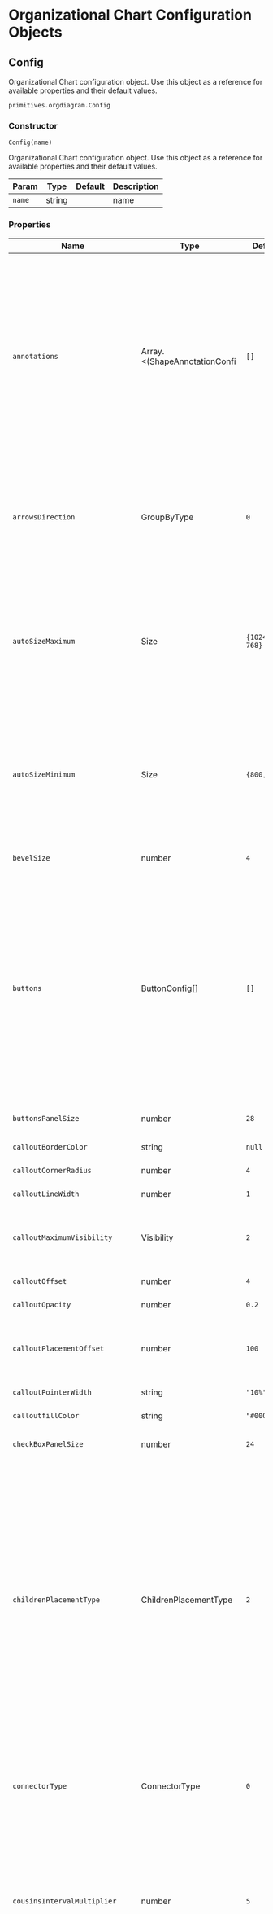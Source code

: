 # Organizational Chart Configuration Objects
## Config
Organizational Chart configuration object. Use this object as a reference for available properties and their default values.

 <code>primitives.orgdiagram.Config</code> 

### Constructor

 <code>Config(name)</code> 

Organizational Chart configuration object. Use this object as a reference for available properties and their default values.

| Param | Type | Default | Description | 
| --- | --- | --- | --- | 
 | <code>name</code> | string | <code></code> | name | 

### Properties
| Name | Type | Default | Description | 
| --- | --- | --- | --- | 
 | <code>annotations</code> | Array.<(ShapeAnnotationConfi | <code>[]</code> | Annotations. Annotations are API elements that are attached to the diagram nodes. We draw our annotations either in front of the nodes or in the background. The annotations don't affect the nodes placement in any way. As a result the control redraws them instantaneously without rerendering or recalculating the actual diagram layout. | 
 | <code>arrowsDirection</code> | GroupByType | <code>0</code> | Sets arrows direction for connector lines. If this property set to `Parents` then arrows are drawn from logical children towards logical parents. By default diagram has no arrows. | 
 | <code>autoSizeMaximum</code> | Size | <code>{1024, 768}</code> | Sets maximum size the diagram can expand itself in autosize mode. See `pageFitMode` property. In the auto size mode diagram controls its placeholder size itself, it sets its size to accomodate all nodes and render them normally. | 
 | <code>autoSizeMinimum</code> | Size | <code>{800, 600}</code> | Sets minimum size the diagram can shrink itself in autosize mode. See `pageFitMode` property. In the auto size mode diagram controls its placeholder size itself, it sets its size to accomodate all nodes and render them normally. | 
 | <code>bevelSize</code> | number | <code>4</code> | The bevel size of squared connector lines. | 
 | <code>buttons</code> | ButtonConfig[] | <code>[]</code> | Buttons configuration objects collection. The buttons panel on the side of the diagram nodes is one of our default easy to use features. This gives you the possibility to try and see how context buttons work being placed inside of diagram layout. This collection of buttons provides configuration properties for buttons rendered using HTML buttons elements. | 
 | <code>buttonsPanelSize</code> | number | <code>28</code> | The size of the panel containing context buttons. | 
 | <code>calloutBorderColor</code> | string | <code>null</code> | Callout annotation border color. | 
 | <code>calloutCornerRadius</code> | number | <code>4</code> | Callout annotation corner radius. | 
 | <code>calloutLineWidth</code> | number | <code>1</code> | Callout annotation border line width. | 
 | <code>calloutMaximumVisibility</code> | Visibility | <code>2</code> | Sets visibility of the callout annotation depending on size of a node it is shown for. See `pageFitMode` property. | 
 | <code>calloutOffset</code> | number | <code>4</code> | Callout annotation border line offset. | 
 | <code>calloutOpacity</code> | number | <code>0.2</code> | Callout annotation opacity | 
 | <code>calloutPlacementOffset</code> | number | <code>100</code> | Callout annotation placement offset. Sets how far callout content is offset from the marker it is displayed for. | 
 | <code>calloutPointerWidth</code> | string | <code>"10%"</code> | Callout annotation pointer width. | 
 | <code>calloutfillColor</code> | string | <code>"#000000"</code> | Callout annotation fill color. | 
 | <code>checkBoxPanelSize</code> | number | <code>24</code> | The size of the panel containing selection checkbox. | 
 | <code>childrenPlacementType</code> | ChildrenPlacementType | <code>2</code> | Sets default formation of child nodes. By default all children that belong to a parent node are always aligned below and placed in a horizontal line. On a large scale this may result in the end user having to scroll screens in order to view all of the nodes. To compensate for this, we provide the option of placing all of the children of a parent node in a sqaure/matrix formation. This will reduce sideways screen scrolling by compacting the child nodes into a much smaller area on the screen. | 
 | <code>connectorType</code> | ConnectorType | <code>0</code> | Connection lines style. This option is only applicable to nodes minimized to markers or lines. Full size nodes are always connected with squared connection lines | 
 | <code>cousinsIntervalMultiplier</code> | number | <code>5</code> | Set cousins interval multiplier. This values adds extra space between branches of the hierarchy. For example nodes of the same parent have interval 20 and nodes of two different parents are going to have interval 100. | 
 | <code>cursorItem</code> | string | <code>null</code> | Cursor item. Organization Chart control has API options equivalent to regular UI controls. The cursor item is used to select single item in the hierarchy with mouse click, highlight item provides visual feed back on mouse over. Selected items collection is equivalent to checked items in ListView or TreeView controls. Chart navigation depends on current cursor item, chart shows cursor and its neighbours in full size regardless of enabled page fit mode. So cursor item plays a role of local zoom in the chart hierarchy. User navigates around chart via clicking and moving cursor item around and zooming into data around new cursor item. The control notifies about this property chnges with `onHighlightChanging` and `onHighlightChanged` events. If `null` then no cursor item selected in the diagram. | 
 | <code>defaultCalloutTemplateName</code> | string | <code>null</code> | Callout annotation default template name. Templates are HTML fragments containing layout and styles used to render diagram nodes. They are defined with a named configuration objects. See `templates` property of control's configuration object. | 
 | <code>defaultTemplateName</code> | string | <code>null</code> | Name of the template used to render nodes in the diagram. See `templates` property. Template name can be set individually for every node see `templateName` property of `ItemConfig`. | 
 | <code>dotItemsInterval</code> | number | <code>1</code> | Sets interval between nodes of the same row, minimized down to markers. | 
 | <code>dotLevelShift</code> | number | <code>20</code> | Sets the spacing after the row containing nodes minimized down to markers. | 
 | <code>elbowDotSize</code> | number | <code>4</code> | The size of dot markers placed in the elbows of connector lines. | 
 | <code>elbowType</code> | ElbowType | <code>0</code> | Set style of squared connectors with custom elbows. | 
 | <code>emptyDiagramMessage</code> | string | <code>"Diagram is empty."</code> | Empty diagram message. This option is supposed to say user that chart is empty when no data is available for rendering. | 
 | <code>enablePanning</code> | boolean | <code>true</code> | Enable panning. Enable chart panning with mouse drag & drop for desktop browsers. Disable it if you need to support items Drag & Drop. | 
 | <code>extraArrowsMinimumSpace</code> | number | <code>30</code> | Set minimum space for placement of extra arrows on horizontal connection lines. See `showExtraArrows` property. | 
 | <code>graphicsType</code> | GraphicsType | <code>0</code> | Sets prefered rendering technology. If selected graphics type is not supported on the device, then control will auto fallback to the first available one. | 
 | <code>groupTitleColor</code> | string | <code>"#4169e1"</code> | Group titles color. | 
 | <code>groupTitleFontFamily</code> | string | <code>"Arial"</code> | Group titles font family. | 
 | <code>groupTitleFontSize</code> | number | <code>"12px"</code> | Group titles font size. | 
 | <code>groupTitleFontStyle</code> | string | <code>"normal"</code> | Group titles font style: normal, italic | 
 | <code>groupTitleFontWeight</code> | string | <code>"normal"</code> | Group titles font weight: normal, bold | 
 | <code>groupTitleHorizontalAlignment</code> | HorizontalAlignmentType | <code>0</code> | Group titles horizontal alignment. | 
 | <code>groupTitleOrientation</code> | TextOrientationType | <code>2</code> | Group titles orientation. | 
 | <code>groupTitlePanelSize</code> | number | <code>24</code> | The size of the panel containing group title. | 
 | <code>groupTitlePlacementType</code> | AdviserPlacementType | <code>2</code> | Group titles placement. Defines group title and buttons panel position relative to the node. By default it is on the left. The group title on the side of the diagram node is one of controls default easy to use features. It gives extra dimension for nodes visual grouping in the diagram. | 
 | <code>groupTitleVerticalAlignment</code> | VerticalAlignmentType | <code>1</code> | Group titles vertical alignment. | 
 | <code>hasButtons</code> | Enabled | <code>0</code> | Sets buttons visibility. `Auto` - cursor item only. `True` - visible `False` - hidden | 
 | <code>hasSelectorCheckbox</code> | Enabled | <code>0</code> | Sets visibility of selection check boxes for the diagram nodes. `Auto` - visible for cursor item only `True` - visible `False` - hiddens See `selectedItems` property. All items listed in this property are going to have checked selection checkboxes. Checkbox can be added to item template, in that case it should be named="checkbox", so control can use it as built in checkbox element. | 
 | <code>highlightGravityRadius</code> | number | <code>40</code> | Highlight gravity radius. This property controls mouse over feedback and callout annotation visibility for nodes rendered as markers when diagram auto fits nodes into available screen space. It makes marker highlighted when mouse pointer is inside of the gravity radius cycle of the marker. This property is ignored when the nearest item is outside of the screen boundaries and is not visible to the end user. The normal item has mouse over feedback in form of highlight border only when mouse pointer is inside of its boundaries. | 
 | <code>highlightItem</code> | string | <code>null</code> | Highlighted item. Shows highlight and callout annotation for given item id. It does not trigger diagram layout or scrolling so it can be used to syncronize mouse over feedback of the diagram nodes with other collection controls or UI elements. The control notifies about this property chnges with `onHighlightChanging` and `onHighlightChanged` events. If `null` then no highlight shown on the diagram. | 
 | <code>highlightLinesColor</code> | string | <code>"#ff0000"</code> | Sets highlight lines color. The diagram uses highlight lines to render highlighted relation lines between nodes. | 
 | <code>highlightLinesType</code> | LineType | <code>0</code> | Sets highlight lines pattern. | 
 | <code>highlightLinesWidth</code> | number | <code>1</code> | Sets highlight lines width. | 
 | <code>horizontalAlignment</code> | HorizontalAlignmentType | <code>0</code> | Sets children horizontal alignment relative to their parent. The children by default are measured in size and then aligned towards the parent node. If it is `Center` aligned then parent node is placed in the middle of the children. In the `Left` alignment mode parent is aligned to left of the children and vice versa for `Right` alignment. | 
 | <code>itemTitleFirstFontColor</code> | string | <code>"#ffffff"</code> | The first font color of the title. The title background color is designed to be one of the avalaible dimensitions to group nodes in the diagram, so title can be unreadable if its color matches its background color. This property is created to auto resolve this issue via automatic switch between two available font title colors. | 
 | <code>itemTitleSecondFontColor</code> | string | <code>"#000080"</code> | The second font color of the title. | 
 | <code>items</code> | ItemConfig[] | <code>[]</code> | Items collection. Ths property defines data we render in the diagram. Every items should have unique `id` property set. They are used to create relations between items in the diagram and for rendering various UI elements bound to nodes. | 
 | <code>labelColor</code> | string | <code>"#000000"</code> | Labels color | 
 | <code>labelFontFamily</code> | string | <code>"Arial"</code> | Labels font family. | 
 | <code>labelFontSize</code> | string | <code>"10px"</code> | Labels font size. | 
 | <code>labelFontStyle</code> | string | <code>"normal"</code> | Labels font style. Font style: normal, italic | 
 | <code>labelFontWeight</code> | string | <code>"normal"</code> | Labels font weight Font weight: normal, bold | 
 | <code>labelOffset</code> | number | <code>1</code> | Sets labels offset from the merkers bounding rectangles. | 
 | <code>labelOrientation</code> | TextOrientationType | <code>0</code> | Labels orientation. | 
 | <code>labelPlacement</code> | PlacementType | <code>1</code> | Labels placement. Sets labels placement relative to the markers bounding rectangles. | 
 | <code>labelSize</code> | Size | <code>{80, 24}</code> | Label size. Sets labels placeholders `div`s size. It is needed to resolve labels overlapping. If one label overlaps another label the or item it will be hidden. | 
 | <code>leavesPlacementType</code> | ChildrenPlacementType | <code>2</code> | Sets formation of leave children. | 
 | <code>lineItemsInterval</code> | number | <code>2</code> | Sets interval between nodes of the same row, minimized down to lines. | 
 | <code>lineLevelShift</code> | number | <code>10</code> | Sets the spacing after the row containing nodes minimized down to lines. | 
 | <code>linesColor</code> | string | <code>"#c0c0c0"</code> | The relations lines color. The control uses this lines color to render basic relations between nodes. | 
 | <code>linesType</code> | LineType | <code>0</code> | The relations lines pattern | 
 | <code>linesWidth</code> | number | <code>1</code> | The relations lines width | 
 | <code>maximumColumnsInMatrix</code> | number | <code>6</code> | Maximum number of columns for matrix layout of children. | 
 | <code>minimalVisibility</code> | Visibility | <code>2</code> | Minimal nodes visibility in the diagram. If auto fit of the diagram into current page size is enabled, then this option controls minimum allowed size of the diagram nodes. | 
 | <code>minimizedItemShapeType</code> | ShapeType | <code>6</code> | Markers. The shape of the markers when nodes are minimized by autofit. The control supports auto fit of the diagram into available screen space. When the diagram size significantly larger than available screen space, its scrolling and navigation becomes problematic, so control supports automatic diagram fit into the screen space via rendering some of its nodes in form of small markers. So this option sets default marker shape for nodes. It can be set individually per node in items configurations. The default color of shape is the same as `itemTitleColor` property set for individual items. | 
 | <code>navigationMode</code> | NavigationMode | <code>0</code> | Sets control navigation mode. By default control replicates interactivity of regular collection control. It has cursor to select single item in the collection. So user can click and select any node in the diagram. The control has highlight for mouse over feedback. So user can move mouse and see highlight frame and callout callback annotation for node under cursor. By `Default` the control has both cursor and highlight. If they are disabled then control is rendered as a static image. | 
 | <code>normalItemsInterval</code> | number | <code>10</code> | Sets interval between nodes of the same row. | 
 | <code>normalLevelShift</code> | number | <code>20</code> | Sets the spacing between rows. | 
 | <code>orientationType</code> | OrientationType | <code>0</code> | Set diagram orientation. This option controls diagram layout orientation. The control can be rotated in any direction, this is needed for Arabic support and various layouts. | 
 | <code>pageFitMode</code> | PageFitMode | <code>3</code> | Page fit mode. Minimizing nodes into markers and labels. This option provides a special mode that renders the diagram nodes in the form of markers. This is a highly scalable form that is capable of rendering large numbers of nodes while not affecting the rendering performance. With this, huge diagrams can be fit into avaialable screen space. When using a graphics editor to manually draw your diagrams, it is common place to have large gaps between the nodes. This can make the diagram/chart unreadable, hard to edit and navigate. On top of that, on a large scale the diagram could have screen size intervals between items. Admittedly the computer UI does allow the user to scale and fit the diagram in order to visualize it on a single screen. But in that case, the items become small and unreadable as there is no scaling priority and the items are just too small to be readable. | 
 | <code>scale</code> | number | <code>1</code> | CSS3 scale transform. Control supports content scaling using CSS scale transform. It scales everything except scroll bars. It properly handles mouse event coordinates. The CSS scale transform produces unreadable text and corrupted lines in desktop browsers, it looks good only in mobile browsers, so our recomendation is to use zoom with collection of item templates of various sizes. Templates gives you better control over quality of your content at various zoom levels. | 
 | <code>selectCheckBoxLabel</code> | string | <code>"Selected"</code> | Selection check box label. See `hasSelectorCheckbox` and `selectedItems` properties. | 
 | <code>selectedItems</code> | string[] | <code>[]</code> | Selected items collection. Selected items is a collection of items ids having checked their check boxes. The control always shows selected items in the full size form, regardless of enabled page fit mode. The control notifies about user made changes in this collection with `onSelectionChanging` and `onSelectionChanged` events. | 
 | <code>selectionPathMode</code> | SelectionPathMode | <code>1</code> | Selection path mode. This property controls visibility of nodes between cursor and the root of the diagram in the auto fit mode. It allows to draw them in full size regardless of available space and auto fit mode. The control supports diagram auto fit into screen view. It is achieved via drawing nodes in form of markers. So small nodes make diagram fit into the screen space, but they have no details. Our solution is to show cursor and selected items of the diagram in full size and draw all other diagram nodes as markers. | 
 | <code>showCallout</code> | boolean | <code>true</code> | Sets callout visibility. | 
 | <code>showExtraArrows</code> | boolean | <code>false</code> | Show extra horizontal arrows on top of long horizontal connection lines for the easy visual tracing of relations between parents and children. By default it is off. | 
 | <code>showLabels</code> | Enabled | <code>0</code> | Sets labels visibility for nodes when they are minimized into markers by page auto fit. See `pageFitMode` property. The control does not preserve space for labels in the diagram layout, since that would contradict the purpose of minimizing the nodes into markers. Use controls `dotLevelShift`, `dotItemsInterval` properties to preserve space between nodes for labels. Labels are displayed inside of `div`s of the fixed size, see `labelSize` property, and control provides simple conflict resoltion to avoid labels overlapping. If two labels overlap each other with their bounding rectangles then only one of them is going to stay visible. Auto - displays label only when it has space to be rendered. True - shows label regardless, even if it overlaps other labels and nodes. False - hidden. | 
 | <code>templates</code> | TemplateConfig[] | <code>[]</code> | Collection of named templates used to define content for nodes, cursor and highlight. By default control provides templates for all types of visual elements. | 
 | <code>verticalAlignment</code> | VerticalAlignmentType | <code>1</code> | Sets items vertical alignment relative to each other within one level of the hierarchy. It does not change anything if diagram nodes are all of the same size. | 

## ItemConfig
Item Configuration Object defines properties of individual node in the organizational chart hierarchy. See `items` collection property of organizational chart control configuration object.

 <code>primitives.orgdiagram.ItemConfig</code> 

### Constructor

 <code>ItemConfig(arg0, arg1, arg2, arg3, arg4)</code> 

Item Configuration Object defines properties of individual node in the organizational chart hierarchy. See `items` collection property of organizational chart control configuration object.

| Param | Type | Default | Description | 
| --- | --- | --- | --- | 
 | <code>arg0</code> | ItemConfig | <code></code> | Item config properties | 
 | <code>arg0</code> | string | <code></code> | Item id | 
 | <code>arg1</code> | string[] | <code></code> | Parent id | 
 | <code>arg2</code> | string | <code></code> | Title | 
 | <code>arg3</code> | string | <code></code> | Description | 
 | <code>arg4</code> | string | <code></code> | Image | 

### Properties
| Name | Type | Default | Description | 
| --- | --- | --- | --- | 
 | <code>adviserPlacementType</code> | AdviserPlacementType | <code>0</code> | Defines leftward or rightward item placement relative to the parent item. By default it is `Auto` and depends on general diagram layout orientation. | 
 | <code>calloutTemplateName</code> | string | <code>null</code> | Callout annotation template name. This option lets individually assign rendering callout annotation template per individual node of the diagram. Templates are HTML fragments containing layout and styles used to render diagram nodes. They are defined with a named configuration objects. See `templates` property of control's configuration object. | 
 | <code>childrenPlacementType</code> | ChildrenPlacementType | <code>0</code> | Defines shape of children formation. By default a node's children are always placed in a horizontal line below the parent node. On a large scale this may result in the end user having to scroll screens in order to view all of the nodes. To compensate for this, we provide the option of placing all of the children of a parent node in a sqaure/matrix formation. This will reduce sideways screen scrolling by compacting the child nodes into a much smaller area on the screen. | 
 | <code>context</code> | object | <code>null</code> | Context object | 
 | <code>description</code> | string | <code>null</code> | Description | 
 | <code>groupTitle</code> | string | <code>null</code> | Group Title. The group title on the side of the diagram node is one of controls default easy to use features. It gives extra dimension for nodes visual grouping in the diagram. | 
 | <code>groupTitleColor</code> | string | <code>"#4169e1"</code> | The group title background color. | 
 | <code>hasButtons</code> | Enabled | <code>0</code> | Shows context buttons panel for the node. If Auto then context buttons panel visibility depends on control's configuration. Auto - depends on `hasButtons` property of the control True - shown False - hidden | 
 | <code>hasSelectorCheckbox</code> | Enabled | <code>0</code> | Shows selection check box for the node. If Auto then selection check box visibility depends on control's configuration. Auto - depends on `hasSelectorCheckbox` property of the control True - shown False - hidden | 
 | <code>id</code> | string | <code>null</code> | Item id. It should be unique per chart. | 
 | <code>image</code> | string | <code>null</code> | Image | 
 | <code>isActive</code> | boolean | <code>true</code> | If true it makes item inactive in the diagram layout. Inactive items are regular items excluded from navigation, that means when diagram uses auto fit mode, selection of the neighboring nodes goes through inactive items, so all nodes next to inactive item become selected and shown in full size as well. Inactive items play a role of in layout annotations having no user interaction and templated with HTML. For example they can be used to add titles into family diagram layout or terminator items indicating that upon reaching them diagram would load extra nodes into layout. | 
 | <code>isVisible</code> | boolean | <code>true</code> | If `false` it makes item invisible in the layout. If item has no visible parents then its connections are hidden as well. From navigation perspetive invisible items make all their children to be children of their parents. | 
 | <code>itemTitleColor</code> | string | <code>"#4169e1"</code> | Title background color. The same color is used for node marker when control has enabled auto fit mode. | 
 | <code>itemType</code> | ItemType | <code>0</code> | Item type. This property defines child node placement relative to its parent node. By default all children that belong to a parent node are of the same rank and status between each other and due to that, are always aligned below the parent and are organized in the same way. However for special cases were the end user wishes to have a child that is seperate from the rest of it's siblings, we provide custom child types that the end user can use to place diffrent ranking nodes anywhere around the parent node. These placement options give a lot of space for the creation of roles such as an Assistant, Adviser, various Partners and co-heads that may be in the organization. Additionally, by default `Regular` children are always placed in a horizontal line below the parent node. | 
 | <code>label</code> | string | <code>null</code> | Marker label. | 
 | <code>labelOrientation</code> | TextOrientationType | <code>3</code> | Label orientation. If `Auto` then it is set to `labelOrientation` property of the control configuration. | 
 | <code>labelPlacement</code> | PlacementType | <code>0</code> | Label placement. Sets label placement relative to the marker bounding rectangle. If `Auto` then it is set to `labelPlacement` of the control configuration. | 
 | <code>labelSize</code> | Size | <code>null</code> | Label size. Sets label's placeholder `div` size and controls conflict resolution if labels overlap each other. If `null` then it is set to `labelSize` property of the control configuration. | 
 | <code>minimizedItemShapeType</code> | ShapeType | <code>null</code> | Marker type. The shape of the marker when node is minimized by autofit. The control supports auto fit of diagram into available screen space. When diagram size significantly larger than available screen space, its scrolling and navigation becomes problematic, so control supports automatic diagram fit into the screen space via rendering some of its nodes in form of small markers. So this option sets marker shape for individual node. | 
 | <code>parent</code> | string | <code>null</code> | Parent item id. If `null` then node is the root item of the hierarchy. | 
 | <code>showCallout</code> | Enabled | <code>0</code> | Sets callout annotation visibility for individual node. The callout annotation is one of easy to use features of the control. By default it is displayed for markers in order to preview their node's content. The content is displayed using current template of the node it is rendered for. The callout can be forced to be displayed for regular nodes as well. In that case use `calloutTemplateName` property to change their template. Auto - depends on `showCallout` property of the control True - shown regardless of node's visibility False - hidden | 
 | <code>showLabel</code> | Enabled | <code>0</code> | Sets label visibility for individual nodes. Labels are only rendered for a node's markers. The control does not preserve space for labels in the diagram layout, since that would contradict the purpose of minimizing the nodes into markers. Use controls `dotLevelShift`, `dotItemsInterval` properties to preserve space between nodes for labels. Labels are displayed inside of `div`s of the fixed size, see `labelSize` property, and control provides simple conflict resoltion to avoid labels overlapping. If two labels overlap each other with their bounding rectangles then only one of them is going to stay visible. Auto - displays label only when it has space to be rendered. True - shows label regardless, even if it overlaps other labels and nodes. False - hidden. | 
 | <code>templateName</code> | string | <code>null</code> | Template name. Templates are HTML fragments containing layout and styles used to render diagram nodes. They are defined with a named configuration objects. See `templates` property of control's configuration object. This option lets individually assign rendering template per individual node of the diagram. | 
 | <code>title</code> | string | <code>null</code> | Title | 

## TemplateConfig
Template configuration object defines DOM elements for node content, cursor and highlight visual representation. They are grouped into one configuration object because if we decide to customize cursor or highlight templates most likely we are going to make them item template specific. At the same time control does not require all 3 of them to be defined. If cursor or highlight templates properties are not set in template configuration object then control uses internal default template for all of them. Generally all 3 templates can be set to null, so default templates are going to be used by control.

 <code>primitives.orgdiagram.TemplateConfig</code> 

### Properties
| Name | Type | Default | Description | 
| --- | --- | --- | --- | 
 | <code>buttons</code> | ButtonConfig[] | <code>null</code> | Template specific context buttons. | 
 | <code>cursorBorderWidth</code> | number | <code>2</code> | Cursor frame border width. | 
 | <code>cursorPadding</code> | Thickness | <code>{3, 3, 3, 3}</code> | Cursor frame offset from node. | 
 | <code>cursorTemplate</code> | string, object | <code>null</code> | Cursor Template. The control calls `onCursorRender` callback function when specific node cursor needs to be rendered with this template. | 
 | <code>highlightBorderWidth</code> | number | <code>1</code> | Highlight frame border width. | 
 | <code>highlightPadding</code> | Thickness | <code>{2, 2, 2, 2}</code> | Highlight frame offset from node. | 
 | <code>highlightTemplate</code> | string, object | <code>null</code> | Highlight Template. The control calls `onHighlightRender` callback function when specific node highlight needs to be rendered with this template. | 
 | <code>isActive</code> | boolean | <code>true</code> | If true it makes templated items inactive in diagram layout. Inactive items are regular items excluded from navigation, that means when use auto fit mode, selection of neighboring node to inactive item makes all nodes of inactive item shown in full size as well. Inactive items play a role of in layout annotations having no user interaction and templated with HTML. For example they can be used to add titles into family diagram layout or terminator items indicating that upon reaching them diagram would load extra nodes into layout. | 
 | <code>itemBorderWidth</code> | number | <code>1</code> | Border width. We use archaic method to layout cursor and highlight frames around nodes, so we need to know border width in order measure gaps between them proeprly. | 
 | <code>itemSize</code> | Size | <code>{120, 100}</code> | Size. Control deals with fixed size layout, it makes no guesses about content and size of nodes. So we don't support in any form nodes auto sizing. In order to support such feature control should measure content of every node before rendering cycle. Taking into account that nodes visibility depends on available space it is going to be infinite loop of diagram layout and nodes measure iterations. The more space we provide to nodes the less number of diagram nodes is going to be visible. So control expect that node size is hard valued in template configuration. | 
 | <code>itemTemplate</code> | string, object | <code>null</code> | Item template. Supported template formats: Control provide two distinct ways to define item templates. The original one is based on setting HTML elements content via innerHTML DOM element property, see following reference at https://developer.mozilla.org web site for more details. The modern way is to use JSON ML library that is our recommended solution for templates definition, see following web site for more details http://www.jsonml.org/. This is only 3d party MIT licensed code included into our code base, everything else is 100% authentic. We adopted it with minor modifications, it generaly works according to its original design. The control calls `onItemRender` callback function when specific node cursor needs to be rendered with this template. | 
 | <code>minimizedItemBorderColor</code> | string | <code>null</code> | Marker border line color. By default it is the same as `itemTitleColor` of rendered node. | 
 | <code>minimizedItemCornerRadius</code> | number | <code>null</code> | Marker corder radius for simple squares. By default it is null and dots displayed as cycles. If corner radius set to 0 then they are displayed as regular squares. | 
 | <code>minimizedItemFillColor</code> | string | <code>null</code> | Marker fill color. By default it is the same as `itemTitleColor` of rendered node. | 
 | <code>minimizedItemLineWidth</code> | number | <code>1</code> | Marker border line width | 
 | <code>minimizedItemOpacity</code> | number | <code>1</code> | Marker fill color opacity. | 
 | <code>minimizedItemShapeType</code> | ShapeType | <code>null</code> | Marker type. The shape of the marker when node is minimized by autofit. The control supposts auto fit of diagram into available screen space. When diagram size significantly larger than available screen space, its scrolling and navigation becomes problematic, so control supports automatic diagram fit into the screen space via rendering some of its nodes in form of small markers. So this option sets marker shape for nodes templated with this template. | 
 | <code>minimizedItemSize</code> | Size | <code>{4, 4}</code> | Marker size. | 
 | <code>name</code> | string | <code>null</code> | Name. Every template configuration object has name property, it is being used to reference templates from items. This name is used to as an argument of call back rendering function as well. If item has not template name set it uses default template for rendering. | 

## ShapeAnnotationConfig
Shape annotation configuration object. Shape annotation is a possibility to draw some geometrical shapes over nodes of the diagram.

 <code>primitives.orgdiagram.ShapeAnnotationConfig</code> 

### Constructor

 <code>ShapeAnnotationConfig(arg0)</code> 

Shape annotation configuration object. Shape annotation is a possibility to draw some geometrical shapes over nodes of the diagram.

| Param | Type | Default | Description | 
| --- | --- | --- | --- | 
 | <code>arg0</code> | object | <code></code> | Object properties. | 

### Properties
| Name | Type | Default | Description | 
| --- | --- | --- | --- | 
 | <code>annotationType</code> | AnnotationType | <code>1</code> | Annotation type. All types of annotations objects are added to `annotations` collection property of the control. This property is needed to distiguish them when they are defined as JSON objects. | 
 | <code>borderColor</code> | string | <code>null</code> | Shape border line color | 
 | <code>cornerRadius</code> | string, number | <code>"10%"</code> | Corner radius. Body corner radius in percents or pixels. For applicable shapes only. | 
 | <code>fillColor</code> | string | <code>null</code> | Shape fill color | 
 | <code>items</code> | string[] | <code>[]</code> | Collection of nodes ids this shape annotation is drawn for. | 
 | <code>label</code> | string | <code>null</code> | Label. Label styled with css class name "bp-connector-label". | 
 | <code>labelOffset</code> | number | <code>4</code> | Label offset from shape in pixels. | 
 | <code>labelPlacement</code> | PlacementType | <code>0</code> | Label placement relative to the annotation. | 
 | <code>labelSize</code> | Size | <code>{60, 30}</code> | Label size | 
 | <code>lineType</code> | LineType | <code>0</code> | Border line type | 
 | <code>lineWidth</code> | number | <code>2</code> | Border line width | 
 | <code>offset</code> | Thickness | <code>{0, 0, 0, 0}</code> | Sets shape offset around annotated items. | 
 | <code>opacity</code> | number | <code>1</code> | Background color opacity. | 
 | <code>selectItems</code> | boolean | <code>false</code> | If true then annotated nodes are shown full size regardless of controls autofit mode and available screen space. | 
 | <code>shapeType</code> | ShapeType | <code>0</code> | Shape | 
 | <code>zOrderType</code> | ZOrderType | <code>0</code> | Sets annotation Z order placement relative to the diagram items. Diagram visual elements are drawn in layers on top of each other. If you place annotations over diagram nodes then you block mouse events of UI elements in their templates. Browsers don't support mouse events transparentcy consistently yet. So in order to avoid mouse events blocking of UI elements in item templates you have to place annotation items under them or explisitly define maximum zindex for controls and make them rendered on top of other visual elements. The control takes this into account and renders buttons panel on top of everyhting, so they are never blocked by annotations drawn in front of diagram nodes. | 

## BackgroundAnnotationConfig
Background annotation configuration object. Background annotation highlights nodes via drawing rectangular shape around nodes in the background of the diagram. If shapes overlap each other and they have the same style then they are merged into one continuous shape.

 <code>primitives.orgdiagram.BackgroundAnnotationConfig</code> 

### Constructor

 <code>BackgroundAnnotationConfig(arg0)</code> 

Background annotation configuration object. Background annotation highlights nodes via drawing rectangular shape around nodes in the background of the diagram. If shapes overlap each other and they have the same style then they are merged into one continuous shape.

| Param | Type | Default | Description | 
| --- | --- | --- | --- | 
 | <code>arg0</code> | object | <code></code> | Object properties. | 

### Properties
| Name | Type | Default | Description | 
| --- | --- | --- | --- | 
 | <code>annotationType</code> | AnnotationType | <code>4</code> | Annotation type. All types of annotations objects are added to `annotations` collection property of the control. This property is needed to distiguish them when they are defined as JSON objects. | 
 | <code>borderColor</code> | string | <code>null</code> | Shape border line color | 
 | <code>fillColor</code> | string | <code>null</code> | Fill Color. | 
 | <code>includeChildren</code> | boolean | <code>false</code> | If this property is true then background annotation includes all descendants of every item in `items` collection. | 
 | <code>items</code> | string[] | <code>[]</code> | Collection of nodes ids this background annotation is drawn for. | 
 | <code>lineType</code> | LineType | <code>0</code> | Border line type | 
 | <code>lineWidth</code> | number | <code>2</code> | Border line width | 
 | <code>offset</code> | Thickness | <code>{18, 18, 18, 18}</code> | Sets background offset around annotated items. | 
 | <code>opacity</code> | number | <code>1</code> | Background color opacity. | 
 | <code>selectItems</code> | boolean | <code>false</code> | If true then annotated nodes are shown full size regardless of controls autofit mode and available screen space. | 
 | <code>zOrderType</code> | ZOrderType | <code>0</code> | Sets annotation Z order placement relative to the diagram items. Diagram visual elements are drawn in layers on top of each other. If you place annotations over diagram nodes then you block mouse events of UI elements in their templates. Browsers don't support mouse events transparentcy consistently yet. So in order to avoid mouse events blocking of UI elements in item templates you have to place annotation items under them or explisitly define maximum zindex for controls and make them rendered on top of other visual elements. The control takes this into account and renders buttons panel on top of everyhting, so they are never blocked by annotations drawn in front of diagram nodes. | 

## ConnectorAnnotationConfig
Connector annotation configuration object. Connector annotations draws lines between two nodes of the diagram. They are drawn on top of existing diagram layout and they don't affect nodes placement. So it is users responsibility to preserve space between nodes for them.

 <code>primitives.orgdiagram.ConnectorAnnotationConfig</code> 

### Constructor

 <code>ConnectorAnnotationConfig(arg0)</code> 

Connector annotation configuration object. Connector annotations draws lines between two nodes of the diagram. They are drawn on top of existing diagram layout and they don't affect nodes placement. So it is users responsibility to preserve space between nodes for them.

| Param | Type | Default | Description | 
| --- | --- | --- | --- | 
 | <code>arg0</code> | object | <code></code> | Object properties. | 

### Properties
| Name | Type | Default | Description | 
| --- | --- | --- | --- | 
 | <code>annotationType</code> | AnnotationType | <code>0</code> | Annotation type. All types of annotations objects are added to `annotations` collection property of the control. This property is needed to distiguish them when they are defined as JSON objects. | 
 | <code>color</code> | string | <code>"#000000"</code> | Color | 
 | <code>connectorPlacementType</code> | ConnectorPlacementType | <code>0</code> | Connector placement type defines style of connector line drawing over diagram layout. It supports two options: the `Straight` is classic direct line connecting two nodes, this is the most expected style of connector annotation drawing over diagram, the second style is called `Offbeat` and it is designed to dynamically adopt to nodes mutual location and gap between them. It uses free hand line style drawing going from start to the end node. Since every diagram is packed with various connection lines, this annotation placement style is deliberately made not straight, so it can be noticeable on top of other lines of the diagram. | 
 | <code>connectorShapeType</code> | ConnectorShapeType | <code>0</code> | Connector shape type defines number of lines and arrows at their ends drawn between nodes of the connector annotation. This feature combined with basic conflict resolution, which places overlapping annotations in parallel when they overlap each other, gives you full flexibility over variations of possible connector lines between two given nodes of diagram. | 
 | <code>fromItem</code> | string | <code>null</code> | The start node of connection line | 
 | <code>label</code> | string | <code>null</code> | Label. Label styled with css class name "bp-connector-label". | 
 | <code>labelPlacementType</code> | ConnectorLabelPlacementType | <code>1</code> | Label placement relative to connector annotation. Connector annotation is bound and drawn between two nodes defined by two properties: `fromItem` and `toItem`. Label can be placed close to "start", "end" nodes or in between of them along the connector line. | 
 | <code>labelSize</code> | Size | <code>{60, 30}</code> | Label size | 
 | <code>lineType</code> | LineType | <code>0</code> | Line pattern | 
 | <code>lineWidth</code> | number | <code>2</code> | Border line width. | 
 | <code>offset</code> | Thickness | <code>{0, 0, 0, 0}</code> | Connector line end points offset. By default connection lines start from the margin of the node's rectangle. If offset is positive then start point goes from outside of the rectangle, if it is negative then it starts from inside of the nodes rectangle. | 
 | <code>selectItems</code> | boolean | <code>true</code> | If true then annotated nodes are shown full size regardless of controls autofit mode and available screen space. | 
 | <code>toItem</code> | string | <code>null</code> | The end node of connection line | 
 | <code>zOrderType</code> | ZOrderType | <code>2</code> | Sets annotation Z order placement relative to the diagram items. Diagram visual elements are drawn in layers on top of each other. If you place annotations over diagram nodes then you block mouse events of UI elements in their templates. Browsers don't support mouse events transparentcy consistently yet. So in order to avoid mouse events blocking of UI elements in item templates you have to place annotation items under them or explisitly define maximum zindex for controls and make them rendered on top of other visual elements. The control takes this into account and renders buttons panel on top of everyhting, so they are never blocked by annotations drawn in front of diagram nodes. | 

## HighlightPathAnnotationConfig
Highlight path annotation configuration object. Highlight path annotation traces path between given sequence of nodes over existing connector lines in the diagram.

 <code>primitives.orgdiagram.HighlightPathAnnotationConfig</code> 

### Constructor

 <code>HighlightPathAnnotationConfig(arg0)</code> 

Highlight path annotation configuration object. Highlight path annotation traces path between given sequence of nodes over existing connector lines in the diagram.

| Param | Type | Default | Description | 
| --- | --- | --- | --- | 
 | <code>arg0</code> | object | <code></code> | Object properties. | 

### Properties
| Name | Type | Default | Description | 
| --- | --- | --- | --- | 
 | <code>annotationType</code> | AnnotationType | <code>2</code> | Annotation type. All types of annotations objects are added to `annotations` collection property of the control. This property is needed to distiguish them when they are defined as JSON objects. | 
 | <code>color</code> | string | <code>"#ff0000"</code> | Line color | 
 | <code>items</code> | string[] | <code>[]</code> | Collection of nodes ids this annotation is drawn for. Please, pay attention that this is array of nodes ids. So if diagram finds wrong path from start to end node you have possibility to define every intermediate node in the sequence yourself. | 
 | <code>lineType</code> | LineType | <code>0</code> | Line type | 
 | <code>lineWidth</code> | number | <code>2</code> | Border line width | 
 | <code>opacity</code> | number | <code>1</code> | Opacity. | 
 | <code>selectItems</code> | boolean | <code>false</code> | If true then annotated nodes are shown full size regardless of controls autofit mode and available screen space. | 
 | <code>showArrows</code> | boolean | <code>true</code> | If true then annotation has arrows along the highlight path line. | 
 | <code>zOrderType</code> | ZOrderType | <code>2</code> | Sets annotation Z order placement relative to the diagram items. Diagram visual elements are drawn in layers on top of each other. If you place annotations over diagram nodes then you block mouse events of UI elements in their templates. Browsers don't support mouse events transparentcy consistently yet. So in order to avoid mouse events blocking of UI elements in item templates you have to place annotation items under them or explisitly define maximum zindex for controls and make them rendered on top of other visual elements. The control takes this into account and renders buttons panel on top of everyhting, so they are never blocked by annotations drawn in front of diagram nodes. | 

## ButtonConfig
The buttons panel on the side of the diagram nodes is one of our default easy to use features. This gives you the possibility to try and see how context buttons work being placed inside of diagram layout. This object provides configuration properties for buttons rendered using HTML buttons elements. Please, pay attention that diagram visual element are rendered in layers on top of each other, so buttons panel is rendered as the very last layer of the diagram, so its mouse events are never blocked by any other visual elements. See `onButtonClick` event handler in control's configuration object.

 <code>primitives.orgdiagram.ButtonConfig</code> 

### Constructor

 <code>ButtonConfig(name, icon, tooltip)</code> 

The buttons panel on the side of the diagram nodes is one of our default easy to use features. This gives you the possibility to try and see how context buttons work being placed inside of diagram layout. This object provides configuration properties for buttons rendered using HTML buttons elements. Please, pay attention that diagram visual element are rendered in layers on top of each other, so buttons panel is rendered as the very last layer of the diagram, so its mouse events are never blocked by any other visual elements. See `onButtonClick` event handler in control's configuration object.

| Param | Type | Default | Description | 
| --- | --- | --- | --- | 
 | <code>name</code> | string | <code></code> | Name | 
 | <code>icon</code> | string | <code></code> | Icon | 
 | <code>tooltip</code> | string | <code></code> | Tooltip | 

### Properties
| Name | Type | Default | Description | 
| --- | --- | --- | --- | 
 | <code>icon</code> | string | <code>icon</code> | Name of icon used in jQuery UI. | 
 | <code>label</code> | string | <code>null</code> | Text to show on the button. | 
 | <code>name</code> | string | <code>name</code> | Button name. It is needed for `onButtonClick` event handler. | 
 | <code>size</code> | Size | <code>{16, 16}</code> | Button size | 
 | <code>text</code> | boolean | <code>false</code> | If true show button text | 
 | <code>tooltip</code> | string | <code>tooltip</code> | Button tooltip content. Tooltip is rendered using jQuery UI tooltip widget, so it should be part of jQuery UI distribution in order to make this property work. | 

## EventArgs
Context object

 <code>primitives.orgdiagram.EventArgs</code> 

### Properties
| Name | Type | Default | Description | 
| --- | --- | --- | --- | 
 | <code>cancel</code> | boolean | <code>false</code> | If true cancels subsequent event and layout update. | 
 | <code>context</code> | string | <code>null</code> | New item | 
 | <code>name</code> | string | <code>null</code> | Relative object name. | 
 | <code>oldContext</code> | string | <code>null</code> | Current item | 
 | <code>position</code> | Rect | <code>null</code> | Node position on the diagram. | 
